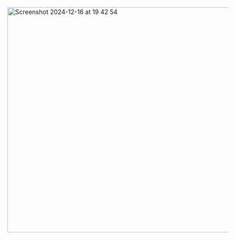 <img width="512" alt="Screenshot 2024-12-16 at 19 42 54" src="https://github.com/user-attachments/assets/d2096e89-a4c9-4abb-8af8-7c352d15b917" />
